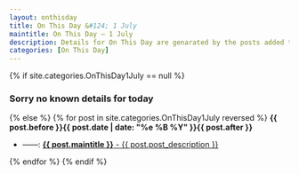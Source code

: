 ```yaml
---
layout: onthisday
title: On This Day &#124; 1 July
maintitle: On This Day — 1 July
description: Details for On This Day are genarated by the posts added to the website so the content is subject to changes/updates over time.
categories: [On This Day]
---
```


{% if site.categories.OnThisDay1July == null %}
<h3>Sorry no known details for today</h3>
{% else %}
{% for post in site.categories.OnThisDay1July reversed %}
<strong>{{ post.before }}{{ post.date | date: "%e %B %Y" }}{{ post.after }}</strong>
<ul>
<li> ——: <a class="{{ post.class }}" href="{{ post.url }}"><strong>{{ post.maintitle }}</strong> - {{ post.post_description }}</a></li>
</ul>
{% endfor %}
{% endif %}

